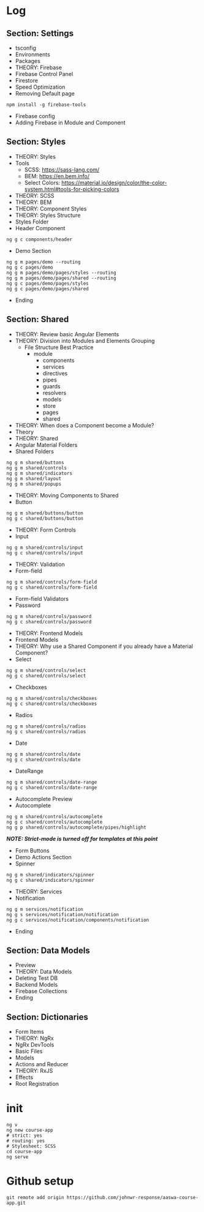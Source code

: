 # Log
## Section: Settings
- tsconfig
- Environments
- Packages
- THEORY: Firebase
- Firebase Control Panel
- Firestore
- Speed Optimization
- Removing Default page
```
npm install -g firebase-tools
```
- Firebase config
- Adding Firebase in Module and Component

## Section: Styles
- THEORY: Styles
- Tools
  - SCSS: https://sass-lang.com/
  - BEM: https://en.bem.info/
  - Select Colors: https://material.io/design/color/the-color-system.html#tools-for-picking-colors
- THEORY: SCSS
- THEORY: BEM
- THEORY: Component Styles
- THEORY: Styles Structure
- Styles Folder
- Header Component
```
ng g c components/header
```
- Demo Section
```
ng g m pages/demo --routing
ng g c pages/demo
ng g m pages/demo/pages/styles --routing
ng g m pages/demo/pages/shared --routing
ng g c pages/demo/pages/styles
ng g c pages/demo/pages/shared
```
- Ending

## Section: Shared
- THEORY: Review basic Angular Elements
- THEORY: Division into Modules and Elements Grouping
  - File Structure Best Practice
    - module
      - components
      - services
      - directives
      - pipes
      - guards
      - resolvers
      - models
      - store
      - pages
      - shared
- THEORY: When does a Component become a Module?
- Theory
- THEORY: Shared
- Angular Material Folders
- Shared Folders
```
ng g m shared/buttons
ng g m shared/controls
ng g m shared/indicators
ng g m shared/layout
ng g m shared/popups
```
- THEORY: Moving Components to Shared
- Button
```
ng g m shared/buttons/button
ng g c shared/buttons/button
```
- THEORY: Form Controls
- Input
```
ng g m shared/controls/input
ng g c shared/controls/input
```
- THEORY: Validation
- Form-field
```
ng g m shared/controls/form-field
ng g c shared/controls/form-field
```
- Form-field Validators
- Password
```
ng g m shared/controls/password
ng g c shared/controls/password
```
- THEORY: Frontend Models
- Frontend Models
- THEORY: Why use a Shared Component if you already have a Material Component?
- Select
```
ng g m shared/controls/select
ng g c shared/controls/select
```
- Checkboxes
```
ng g m shared/controls/checkboxes
ng g c shared/controls/checkboxes
```
- Radios
```
ng g m shared/controls/radios
ng g c shared/controls/radios
```
- Date
```
ng g m shared/controls/date
ng g c shared/controls/date
```
- DateRange
```
ng g m shared/controls/date-range
ng g c shared/controls/date-range
```
- Autocomplete Preview
- Autocomplete
```
ng g m shared/controls/autocomplete
ng g c shared/controls/autocomplete
ng g p shared/controls/autocomplete/pipes/highlight
```
_**NOTE: Strict-mode is turned off for templates at this point**_
- Form Buttons
- Demo Actions Section
- Spinner
```
ng g m shared/indicators/spinner
ng g c shared/indicators/spinner
```
- THEORY: Services
- Notification
```
ng g m services/notification
ng g s services/notification/notification
ng g c services/notification/components/notification
```
- Ending

## Section: Data Models
- Preview
- THEORY: Data Models
- Deleting Test DB
- Backend Models
- Firebase Collections
- Ending

## Section: Dictionaries
- Form Items
- THEORY: NgRx
- NgRx DevTools
- Basic Files
- Models
- Actions and Reducer
- THEORY: RxJS
- Effects
- Root Registration


# init
```
ng v
ng new course-app
# strict: yes
# routing: yes
# Stylesheet: SCSS
cd course-app
ng serve
```

# Github setup
```
git remote add origin https://github.com/johnwr-response/aaswa-course-app.git
```
